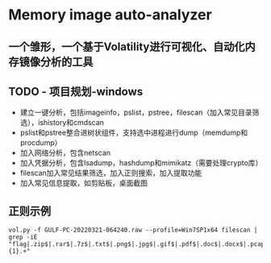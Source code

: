 # Memory image auto-analyzer
## 一个雏形，一个基于Volatility进行可视化、自动化内存镜像分析的工具

## TODO - 项目规划-windows
- 建立一键分析，包括imageinfo，pslist，pstree，filescan（加入常见目录筛选），ishistory和cmdscan
- pslist和pstree整合进树状组件，支持选中进程进行dump（memdump和procdump）
- 加入网络分析，包含netscan
- 加入凭据分析，包含lsadump，hashdump和mimikatz（需要处理crypto库）
- filescan加入常见结果筛选，加入正则搜索，加入提取功能
- 加入常见信息提取，如剪贴板，桌面截图

## 正则示例
```shell
vol.py -f GULF-PC-20220321-064240.raw --profile=Win7SP1x64 filescan | grep -iE "flag|.zip$|.rar$|.7z$|.txt$|.png$|.jpg$|.gif$|.pdf$|.doc$|.docx$|.pcap$|.pcapng$|.raw$|.kdbx$|Desktop\\\{1}.+"
```
